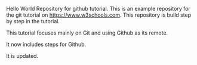 Hello World Repository for github tutorial. This is an example repository for the git tutorial on https://www.w3schools.com. 
This repository is build step by step in the tutorial. 

This tutorial focuses mainly on Git and using Github as its remote.

It now includes steps for Github. 

It is updated.
